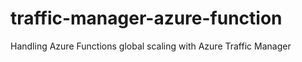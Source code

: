 # traffic-manager-azure-function
Handling Azure Functions global scaling with Azure Traffic Manager 
